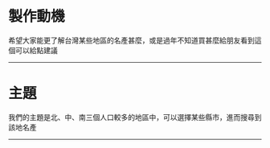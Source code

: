 ﻿# 製作動機

希望大家能更了解台灣某些地區的名產甚麼，或是過年不知道買甚麼給朋友看到這個可以給點建議

-----------------------------

# 主題

我們的主題是北、中、南三個人口較多的地區中，可以選擇某些縣市，進而搜尋到該地名產

----------------------------
